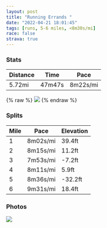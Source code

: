 ```yaml
---
layout: post
title: "Running Errands "
date: "2022-04-21 18:01:45"
tags: [runs, 5-6 miles, <8m30s/mi]
race: false
strava: true
---
```


### Stats

| Distance | Time | Pace |
|----------|------|------|
|5.72mi|47m47s|8m22s/mi|

{% raw %}
<img src='https://maps.googleapis.com/maps/api/staticmap?maptype=roadmap&path=enc:icwwFtksbM^Sd@_Ap@eDm@WqAu@Wg@q@{@a@SAk@WKi@E_@OGY^{Aj@m@Pi@HK\OPaBj@eAPcA@q@GU@a@SKy@y@i@]QSEe@K[YF?Jq@Ho@YcA}@kAe@S]a@_@g@OeBuAa@M_AaA[KKLMu@a@[}Bw@w@y@{@MYB]Ge@Se@[m@Se@o@[Y_B_A][Wc@oBkA_@Ce@i@WSK[MKAKWWsAu@i@i@]U_Bm@aAq@]]GUk@{@[`AiAvAF}Dx@o@Nc@d@QH[RULE?GWSv@h@VFNPb@@h@S@CCADDK@FFh@DNHP\hACvC`@rA?tAn@d@HX\XFtAIb@TrBxBnDnBTDHLEXj@Zb@f@ZFFFFGVLv@MLPn@GlADbBXxBbAj@FjAdAfCh@d@VFJv@Jr@b@x@t@RVHTh@t@l@vARPZLVGJBp@Zl@l@`@Tb@OPJjAnAp@dAXHXPZl@XR\LR?XPX@b@b@`@NrAjBx@h@dATXh@|DdDZp@vAR^VPV\FTCj@Zj@j@LE^PdDlDrA`A\f@TAx@r@n@C^LPXb@PZV`@RdAdAXb@h@N\Vt@`AhCxA`@Hf@j@ZR|@V`AbAn@X`@XnAd@Z^`@T\^p@Tx@l@`@y@\{ARa@Pu@v@}BNu@t@eBT_@\qARUJ]XaBZ_ARa@b@yAd@c@FSh@_AHmA`@k@?OHUPCJKJ_ALi@p@{ADy@FGD@\XxAn@dAp@V`@KtBSf@c@~Am@~AOl@]Za@R]\c@vC]fBe@Ds@vAE^Qb@Mt@Sj@El@UZ_AbCQj@If@Qp@]x@ERYf@@\KXa@^c@MYJ}@@ULMXQx@Wf@u@hCQ`@CVU|@CVOTc@lAu@Q_BgAe@OiAGUPMfAq@bAe@rAc@x@a@lAUhACt@g@lAa@pAKt@Sp@y@dASf@c@^Gf@B~@GXTE@O[HiAMg@RaA}@e@MuA{@c@?@BIHCAMTu@Y_CoAs@g@_@GuA{@]_@CMw@m@uBs@o@?{@eAa@KYc@[Sa@e@YQ_@e@}BsA_Aw@wAw@k@SaAAoA|@Sh@QGEGLmAc@Io@?i@JOP&key=AIzaSyC1MId7bFpkLXNAaYhBSTb8jLyiSqzbDtM&size=800x800&markers=color:yellow|label:S|40.75589,-73.99627&markers=color:green|label:F|40.753360000000015,-74.0021799999999'>
{% endraw %}

### Splits

| Mile | Pace | Elevation |
|------|------|-----------|
|1|8m02s/mi|39.4ft|
|2|8m15s/mi|11.2ft|
|3|7m53s/mi|-7.2ft|
|4|8m11s/mi|5.9ft|
|5|8m36s/mi|-32.2ft|
|6|9m31s/mi|18.4ft|

### Photos
<img src='https://dgtzuqphqg23d.cloudfront.net/xf_hc0GxoViLp0xPFx3gHLB998zTZA_ZB2u1UTgkBdo-576x768.jpg'>
